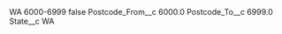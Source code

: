 <?xml version="1.0" encoding="UTF-8"?>
<CustomMetadata xmlns="http://soap.sforce.com/2006/04/metadata" xmlns:xsi="http://www.w3.org/2001/XMLSchema-instance" xmlns:xsd="http://www.w3.org/2001/XMLSchema">
    <label>WA 6000-6999</label>
    <protected>false</protected>
    <values>
        <field>Postcode_From__c</field>
        <value xsi:type="xsd:double">6000.0</value>
    </values>
    <values>
        <field>Postcode_To__c</field>
        <value xsi:type="xsd:double">6999.0</value>
    </values>
    <values>
        <field>State__c</field>
        <value xsi:type="xsd:string">WA</value>
    </values>
</CustomMetadata>
